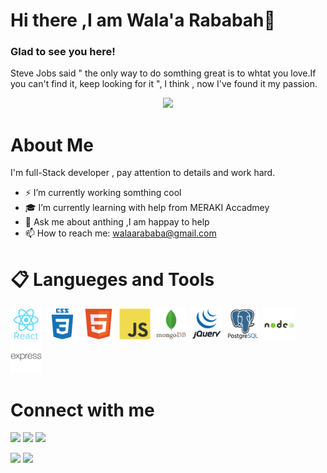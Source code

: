 # Hi there ,I am **Wala'a Rababah**👋
###  **Glad to see you here!**
Steve Jobs said " the only way to do somthing great is to whtat you love.If you can't find it, keep looking for it ", I think , now I've found it my passion.

 <div align='center'>
 <img src='https://res.cloudinary.com/dzmmijyxh/image/upload/v1666607742/my%20image/programming_x3kwgw.gif'>
</div>

# About Me
I'm full-Stack developer , pay attention to details and work hard.
-  ⚡ I’m currently working somthing cool
- :mortar_board: I’m currently learning with help from MERAKI Accadmey
- 💬 Ask me about anthing ,I am happay to help
- 📫 How to reach me: walaarababa@gmail.com
  
  
  
  
# :clipboard: Langueges and Tools
<div>
  <img src="https://github.com/devicons/devicon/blob/master/icons/react/react-original-wordmark.svg" title="React" alt="React" width="50" height="50"/>&nbsp;
  <img src="https://github.com/devicons/devicon/blob/master/icons/css3/css3-plain-wordmark.svg"  title="CSS3" alt="CSS" width="50" height="50"/>&nbsp;
  <img src="https://github.com/devicons/devicon/blob/master/icons/html5/html5-original.svg" title="HTML5" alt="HTML" width="50" height="50"/>&nbsp;
  <img src="https://github.com/devicons/devicon/blob/master/icons/javascript/javascript-original.svg" title="JavaScript" alt="JavaScript" width="50" height="50"/>&nbsp; 
   <img src="https://github.com/devicons/devicon/blob/master/icons/mongodb/mongodb-original-wordmark.svg" title="mongodb" alt="mongodb" width="50" height="50"/>&nbsp; 
      <img src="https://github.com/devicons/devicon/blob/master/icons/jquery/jquery-original-wordmark.svg" title="jquery" alt="jquery" width="50" height="50"/>&nbsp; 
  <img src="https://github.com/devicons/devicon/blob/master/icons/postgresql/postgresql-original-wordmark.svg" title="postgresql"  alt="postgresql" width="50" height="50"/>&nbsp
  <img src="https://github.com/devicons/devicon/blob/master/icons/nodejs/nodejs-original-wordmark.svg" title="NodeJS" alt="NodeJS" width="50" height="50"/>&nbsp;
   <img src="https://github.com/devicons/devicon/blob/master/icons/express/express-original-wordmark.svg" title="express" alt="express" width="50" height="50"/>&nbsp;
</div>

#  Connect with me 
 <a href='www.linkedin.com/in/walaarababah
'><img src='https://img.shields.io/badge/LinkedIn-0077B5?style=for-the-badge&logo=linkedin&logoColor=white'></a>  <a href=''><img src='https://img.shields.io/badge/GitHub-100000?style=for-the-badge&logo=github&logoColor=white'></a> <a href=''><img src='https://img.shields.io/badge/Gmail-D14836?style=for-the-badge&logo=gmail&logoColor=white'></a>
 
 <picture>
<source 
  srcset="https://github-readme-stats.vercel.app/api?username=WalaaRababa&show_icons=true&theme=dark"
  media="(prefers-color-scheme: dark)"
/>
<!-- <source
  srcset="https://github-readme-stats.vercel.app/api?username=WalaaRababa&show_icons=true"
  media="(prefers-color-scheme: light), (prefers-color-scheme: no-preference)"
/> -->
<img src="https://github-readme-stats.vercel.app/api?username=WalaaRababa&show_icons=true" />
</picture>
<picture>
<source 
  srcset="https://github-readme-stats.vercel.app/api?username=anuraghazra&show_icons=true&theme=dark"
  media="(prefers-color-scheme: dark)"
/>
<source
  srcset="https://github-readme-stats.vercel.app/api?username=anuraghazra&show_icons=true"
  media="(prefers-color-scheme: light), (prefers-color-scheme: no-preference)"
/>
<img src="https://github-readme-stats.vercel.app/api?username=anuraghazra&show_icons=true" />
</picture>
